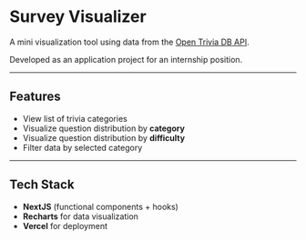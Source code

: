 # Survey Visualizer

A mini visualization tool using data from the [Open Trivia DB API](https://opentdb.com). 

Developed as an application project for an internship position.

---

## Features

* View list of trivia categories
* Visualize question distribution by **category**
* Visualize question distribution by **difficulty**
* Filter data by selected category

----

## Tech Stack

* **NextJS** (functional components + hooks)
* **Recharts** for data visualization
* **Vercel** for deployment
